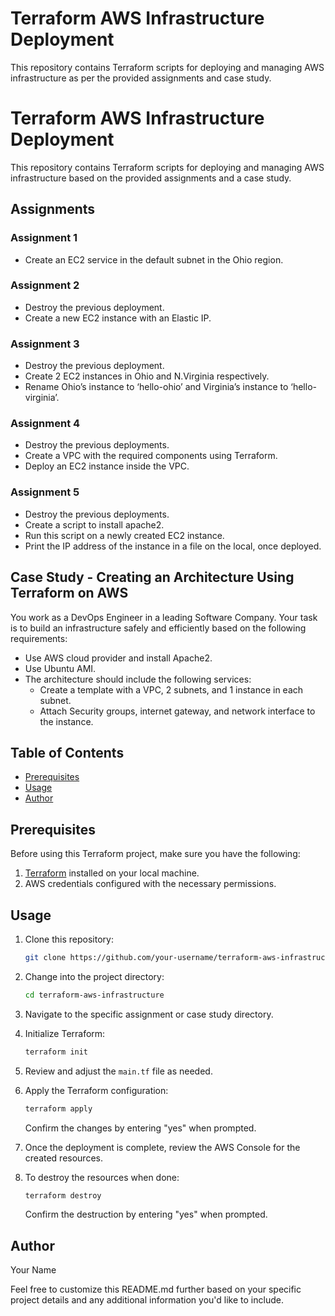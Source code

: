 # Terraform AWS Infrastructure Deployment

This repository contains Terraform scripts for deploying and managing AWS infrastructure as per the provided assignments and case study.

# Terraform AWS Infrastructure Deployment

This repository contains Terraform scripts for deploying and managing AWS infrastructure based on the provided assignments and a case study.

## Assignments

### Assignment 1
- Create an EC2 service in the default subnet in the Ohio region.

### Assignment 2
- Destroy the previous deployment.
- Create a new EC2 instance with an Elastic IP.

### Assignment 3
- Destroy the previous deployment.
- Create 2 EC2 instances in Ohio and N.Virginia respectively.
- Rename Ohio’s instance to ‘hello-ohio’ and Virginia’s instance to ‘hello-virginia’.

### Assignment 4
- Destroy the previous deployments.
- Create a VPC with the required components using Terraform.
- Deploy an EC2 instance inside the VPC.

### Assignment 5
- Destroy the previous deployments.
- Create a script to install apache2.
- Run this script on a newly created EC2 instance.
- Print the IP address of the instance in a file on the local, once deployed.

## Case Study - Creating an Architecture Using Terraform on AWS

You work as a DevOps Engineer in a leading Software Company. Your task is to build an infrastructure safely and efficiently based on the following requirements:

- Use AWS cloud provider and install Apache2.
- Use Ubuntu AMI.
- The architecture should include the following services:
  - Create a template with a VPC, 2 subnets, and 1 instance in each subnet.
  - Attach Security groups, internet gateway, and network interface to the instance.

## Table of Contents

- [Prerequisites](#prerequisites)
- [Usage](#usage)
- [Author](#author)

## Prerequisites

Before using this Terraform project, make sure you have the following:

1. [Terraform](https://www.terraform.io/downloads.html) installed on your local machine.
2. AWS credentials configured with the necessary permissions.

## Usage

1. Clone this repository:

    ```bash
    git clone https://github.com/your-username/terraform-aws-infrastructure.git
    ```

2. Change into the project directory:

    ```bash
    cd terraform-aws-infrastructure
    ```

3. Navigate to the specific assignment or case study directory.

4. Initialize Terraform:

    ```bash
    terraform init
    ```

5. Review and adjust the `main.tf` file as needed.

6. Apply the Terraform configuration:

    ```bash
    terraform apply
    ```

    Confirm the changes by entering "yes" when prompted.

7. Once the deployment is complete, review the AWS Console for the created resources.

8. To destroy the resources when done:

    ```bash
    terraform destroy
    ```

    Confirm the destruction by entering "yes" when prompted.

## Author

Your Name

Feel free to customize this README.md further based on your specific project details and any additional information you'd like to include.

